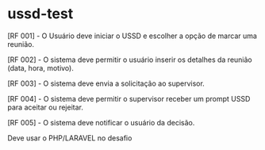 # ussd-test

[RF 001] - O Usuário deve iniciar o USSD e escolher a opção de marcar uma reunião.

[RF 002] - O sistema deve permitir o usuário inserir os detalhes da reunião (data, hora, motivo).

[RF 003] - O sistema deve  envia a solicitação ao supervisor.

[RF 004] - O sistema deve permitir o  supervisor receber um prompt USSD para aceitar ou rejeitar.

[RF 005] - O sistema deve  notificar o usuário da decisão.


Deve usar o  PHP/LARAVEL no desafio
